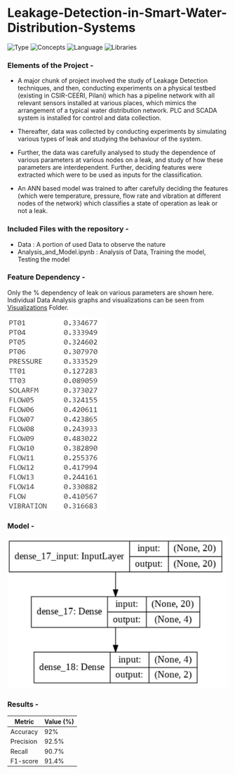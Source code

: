 # Leakage-Detection-in-Smart-Water-Distribution-Systems

![Type](https://img.shields.io/badge/Type-Research_Project-yellow)
![Concepts](https://img.shields.io/badge/Concepts-Deep_Learning-blue)
![Language](https://img.shields.io/badge/Language-Python-red)
![Libraries](https://img.shields.io/badge/Libraries-Keras,_Tensorflow,_Scikit_Learn-green)



### Elements of the Project -

- A major chunk of project involved the study of Leakage Detection techniques, and then, conducting experiments on a physical testbed (existing in CSIR-CEERI, Pilani) which has a pipeline network with all relevant sensors installed at various places, which mimics the arrangement of a typical water distribution network. PLC and SCADA system is installed for control and data collection.

- Thereafter, data was collected by conducting experiments by simulating various types of leak and studying the behaviour of the system.

- Further, the data was carefully analysed to study the dependence of various parameters at various nodes on a leak, and study of how these parameters are interdependent. Further, deciding features were extracted which were to be used as inputs for the classification.

- An ANN based model was trained to after carefully deciding the features (which were temperature, pressure, flow rate and vibration at different nodes of the network) which classifies a state of operation as leak or not a leak.

### Included Files with the repository -
- Data : A portion of used Data to observe the nature
- Analysis_and_Model.ipynb : Analysis of Data, Training the model, Testing the model

### Feature Dependency -

Only the % dependency of leak on various parameters are shown here. Individual Data Analysis graphs and visualizations can be seen from [Visualizations](https://github.com/neelabhsinha/Leakage-Detection-in-Smart-Water-Distribution-Systems/tree/master/Visualizations) Folder.

<img src="/Visualizations/Feature Extraction.PNG"/>

### Model -

<img src="/Visualizations/Model Block.PNG"/>


### Results -

Metric | Value (%)
-------|----------
Accuracy | 92%
Precision | 92.5%
Recall | 90.7%
F1-score | 91.4%
